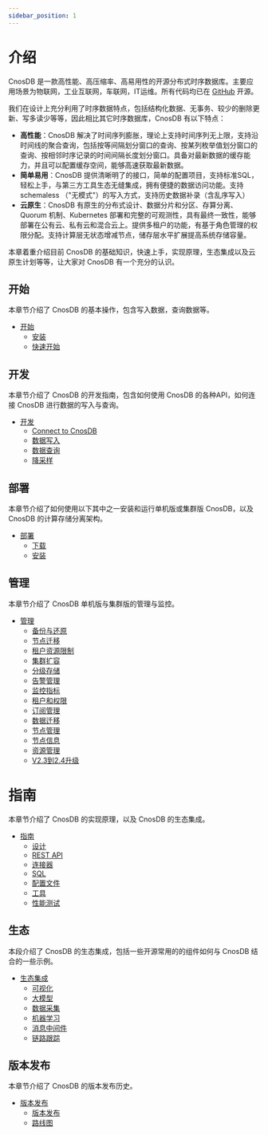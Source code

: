 ```yaml
---
sidebar_position: 1
---
```


# 介绍

CnosDB 是一款高性能、高压缩率、高易用性的开源分布式时序数据库。主要应用场景为物联网，工业互联网，车联网，IT运维。所有代码均已在 [GitHub](https://github.com/cnosdb/cnosdb) 开源。

我们在设计上充分利用了时序数据特点，包括结构化数据、无事务、较少的删除更新、写多读少等等，因此相比其它时序数据库，CnosDB 有以下特点：
* **高性能**：CnosDB 解决了时间序列膨胀，理论上支持时间序列无上限，支持沿时间线的聚合查询，包括按等间隔划分窗口的查询、按某列枚举值划分窗口的查询、按相邻时序记录的时间间隔长度划分窗口。具备对最新数据的缓存能力，并且可以配置缓存空间，能够高速获取最新数据。
* **简单易用**：CnosDB 提供清晰明了的接口，简单的配置项目，支持标准SQL，轻松上手，与第三方工具生态无缝集成，拥有便捷的数据访问功能。支持 schemaless （"无模式"）的写入方式，支持历史数据补录（含乱序写入）
* **云原生**：CnosDB 有原生的分布式设计、数据分片和分区、存算分离、Quorum 机制、Kubernetes 部署和完整的可观测性，具有最终一致性，能够部署在公有云、私有云和混合云上。提供多租户的功能，有基于角色管理的权限分配。支持计算层无状态增减节点，储存层水平扩展提高系统存储容量。

本章着重介绍目前 CnosDB 的基础知识，快速上手，实现原理，生态集成以及云原生计划等等，让大家对 CnosDB 有一个充分的认识。

## 开始

本章节介绍了 CnosDB 的基本操作，包含写入数据，查询数据等。

- [开始](./start)
  - [安装](./start/install.md)
  - [快速开始](./start/quick_start.md)

## 开发

本章节介绍了 CnosDB 的开发指南，包含如何使用 CnosDB 的各种API，如何连接 CnosDB 进行数据的写入与查询。

- [开发](./develop)
  - [Connect to CnosDB](./develop/api.md)
  - [数据写入](./develop/write.md)
  - [数据查询](./develop/query.md)
  - [降采样](./develop/downsampling.md)

## 部署

本章节介绍了如何使用以下其中之一安装和运行单机版或集群版 CnosDB，以及 CnosDB 的计算存储分离架构。

- [部署](./deploy)
  - [下载](./deploy/download.md)
  - [安装](./deploy/install.md)

## 管理

本章节介绍了 CnosDB 单机版与集群版的管理与监控。

- [管理](./manage)
  - [备份与还原](./manage/backup_restore.md)
  - [节点迁移](./manage/migration.md)
  - [租户资源限制](./manage/resource_limit.md)
  - [集群扩容](./manage/cluster_expansion.md)
  - [分级存储](./manage/tiered_storage.md)
  - [告警管理](./manage/alarm_manage.md)
  - [监控指标](./manage/monitor.md)
  - [租户和权限](./manage/tenant.md)
  - [订阅管理](./manage/subscriptions.md)
  - [数据迁移](./manage/datax.md)
  - [节点管理](./manage/node_manage.md)
  - [节点信息](./manage/show_vnode.md)
  - [资源管理](./manage/resource_manage.md)
  - [V2.3到2.4升级](./manage/upgrade_v2.3_to_v2.4.md)

# 指南

本章节介绍了 CnosDB 的实现原理，以及 CnosDB 的生态集成。

- [指南](./reference)
  - [设计](./reference/concept_design)
  - [REST API](./reference/rest_api.md)
  - [连接器](./reference/README.md)
  - [SQL](./reference/sql.md)
  - [配置文件](./reference/config.md)
  - [工具](./reference/tools.md)
  - [性能测试](./reference/performance.md)

## 生态

本段介绍了 CnosDB 的生态集成，包括一些开源常用的的组件如何与 CnosDB 结合的一些示例。

- [生态集成](./versatility)
  - [可视化](./versatility/visualization)
  - [大模型](./versatility/ai)
  - [数据采集](./versatility/collect)
  - [机器学习](./versatility/ml)
  - [消息中间件](./versatility/middleware)
  - [链路跟踪](./versatility/track)

## 版本发布

本章节介绍了 CnosDB 的版本发布历史。

- [版本发布](/resource/release)
  - [版本发布](/resource/release/changelist)
  - [路线图](/resource/release/roadmap)

